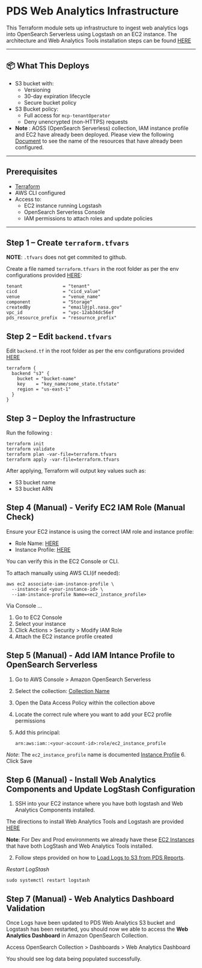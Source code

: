 # PDS Web Analytics Infrastructure

This Terraform module sets up infrastructure to ingest web analytics logs into OpenSearch Serverless using Logstash on an EC2 instance. The architecture and Web Analytics Tools installation steps can be found [HERE](https://wiki.jpl.nasa.gov/display/PDSEN/Web+Analytics+Platform)

---

## 📦 What This Deploys

- S3 bucket with:
  - Versioning
  - 30-day expiration lifecycle
  - Secure bucket policy
- S3 Bucket policy:
  - Full access for `mcp-tenantOperator`
  - Deny unencrypted (non-HTTPS) requests
- **Note** : AOSS (OpenSearch Serverless) collection, IAM instance profile and EC2 have already been deployed. Please view the following [Document](https://wiki.jpl.nasa.gov/display/PDSEN/Web+Analytics+Platform) to see the name of the resources that have already been configured.

---

## Prerequisites

- [Terraform](https://developer.hashicorp.com/terraform/downloads)
- AWS CLI configured
- Access to:
  - EC2 instance running Logstash
  - OpenSearch Serverless Console
  - IAM permissions to attach roles and update policies

---

## Step 1 – Create `terraform.tfvars`

**NOTE**: `.tfvars` does not get commited to github.

Create a file named `terraform.tfvars` in the root folder as per the env configurations provided [HERE](https://wiki.jpl.nasa.gov/display/PDSEN/Web+Analytics+Platform):

```hcl
tenant               = "tenant"
cicd                 = "cicd_value"
venue                = "venue_name"
component            = "Storage"
createdBy            = "email@jpl.nasa.gov"
vpc_id               = "vpc-12ab34dc56ef
pds_resource_prefix  = "resournce_prefix"
```

## Step 2 – Edit `backend.tfvars`

Edit `backend.tf` in the root folder as per the env configurations provided [HERE](https://wiki.jpl.nasa.gov/display/PDSEN/Web+Analytics+Platform)

```hcl
terraform {
  backend "s3" {
    bucket = "bucket-name"
    key    = "key_name/some_state.tfstate"
    region = "us-east-1"
  }
}
```
## Step 3 – Deploy the Infrastructure

Run the following :

```
terraform init
terraform validate
terraform plan -var-file=terraform.tfvars
terraform apply -var-file=terraform.tfvars
```
After applying, Terraform will output key values such as:
- S3 bucket name
- S3 bucket ARN

## Step 4 (Manual) - Verify EC2 IAM Role (Manual Check)

Ensure your EC2 instance is using the correct IAM role and instance profile:

- Role Name: [HERE](https://wiki.jpl.nasa.gov/display/PDSEN/Web+Analytics+Platform)
- Instance Profile: [HERE](https://wiki.jpl.nasa.gov/display/PDSEN/Web+Analytics+Platform)

You can verify this in the EC2 Console or CLI.

To attach manually using AWS CLI(if needed):

```
aws ec2 associate-iam-instance-profile \
  --instance-id <your-instance-id> \
  --iam-instance-profile Name=<ec2_instance_profile>
```

Via Console ...

1. Go to EC2 Console
2. Select your instance
3. Click Actions > Security > Modify IAM Role
4. Attach the EC2 instance profile created

## Step 5 (Manual) - Add IAM Intance Profile to OpenSearch Serverless

1. Go to AWS Console > Amazon OpenSearch Serverless

2. Select the collection: [Collection Name](https://wiki.jpl.nasa.gov/display/PDSEN/Web+Analytics+Platform)
3. Open the Data Access Policy within the collection above
4. Locate the correct rule where you want to add your EC2 profile permissions
5. Add this principal:
   ```
   arn:aws:iam::<your-account-id>:role/ec2_instance_profile
   ```
*Note*: The `ec2_instance_profile` name is documented [Instance Profile](https://wiki.jpl.nasa.gov/display/PDSEN/Web+Analytics+Platform)
6. Click Save

## Step 6 (Manual) - Install Web Analytics Components and Update LogStash Configuration

1. SSH into your EC2 instance where you have both logstash and Web Analytics Components installed.

The directions to install Web Analytics Tools and Logstash are provided [HERE](https://github.com/NASA-PDS/web-analytics/blob/main/README.md)

**Note**: For Dev and Prod environments we already have these [EC2 Instances](https://wiki.jpl.nasa.gov/display/PDSEN/Web+Analytics+Platform) that have both LogStash and Web Analytics Tools installed.

2. Follow steps provided on how to [Load Logs to S3 from PDS Reports](https://wiki.jpl.nasa.gov/display/PDSEN/ETL+Process+for+Web+Logs#ETLProcessforWebLogs-SyncLogstoS3).

*Restart LogStash*

```
sudo systemctl restart logstash
```

## Step 7 (Manual) - Web Analytics Dashboard Validation

Once Logs have been updated to PDS Web Analytics S3 bucket and Logstash has been restarted, you should now we able to access the **Web Analytics Dashboard** in Amazon OpenSearch Collection.

Access OpenSearch Collection > Dashboards > Web Analytics Dashboard

You should see log data being populated successfully.
